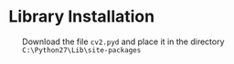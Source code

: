 <h1>Library Installation</code> </h1>

<ul>Download the file <code>cv2.pyd</code> and place it in the directory <code>C:\Python27\Lib\site-packages</code> </ul>
